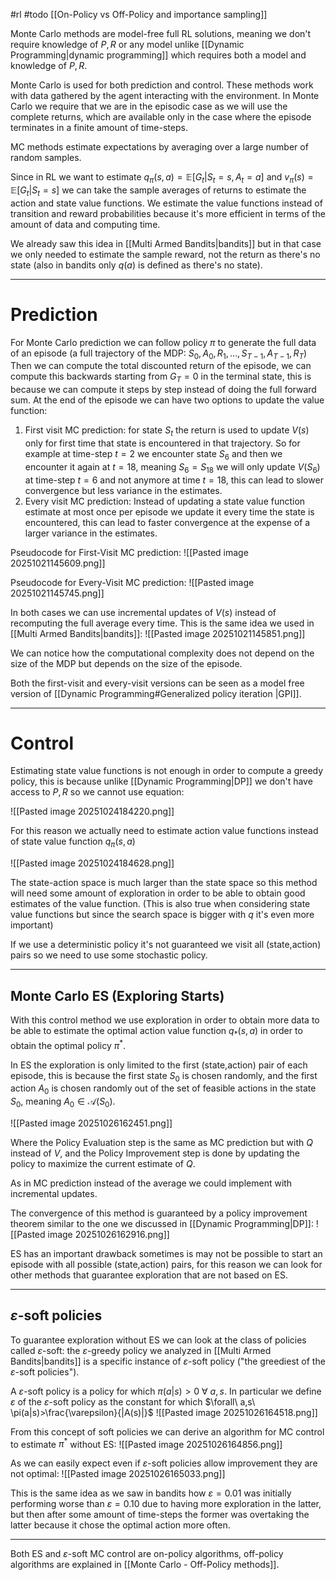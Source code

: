 #rl #todo
[[On-Policy vs Off-Policy and importance sampling]]

Monte Carlo methods are model-free full RL solutions, meaning we don't require knowledge of $P,R$ or any model unlike [[Dynamic Programming|dynamic programming]] which requires both a model and knowledge of $P,R$.

Monte Carlo is used for both prediction and control. These methods work with data gathered by the agent interacting with the environment. In Monte Carlo we require that we are in the episodic case as we will use the complete returns, which are available only in the case where the episode terminates in a finite amount of time-steps.

MC methods estimate expectations by averaging over a large number of random samples.

Since in RL we want to estimate $q_\pi(s,a)=\mathbb E[G_t|S_t=s,A_t=a]$ and $v_\pi(s)=\mathbb E[G_t|S_t=s]$ we can take the sample averages of returns to estimate the action and state value functions.
We estimate the value functions instead of transition and reward probabilities because it's more efficient in terms of the amount of data and computing time.

We already saw this idea in [[Multi Armed Bandits|bandits]] but in that case we only needed to estimate the sample reward, not the return as there's no state (also in bandits only $q(a)$ is defined as there's no state).

---

# Prediction
For Monte Carlo prediction we can follow policy $\pi$ to generate the full data of an episode (a full trajectory of the MDP: $S_0,A_0,R_1,\dots,S_{T-1},A_{T-1},R_T$)
Then we can compute the total discounted return of the episode, we can compute this backwards starting from $G_T=0$ in the terminal state, this is because we can compute it steps by step instead of doing the full forward sum.
At the end of the episode we can have two options to update the value function:
1. First visit MC prediction: for state $S_t$ the return is used to update $V(s)$ only for first time that state is encountered in that trajectory. So for example at time-step $t=2$ we encounter state $S_6$ and then we encounter it again at $t=18$, meaning $S_6=S_{18}$ we will only update $V(S_6)$ at time-step $t=6$ and not anymore at time $t=18$, this can lead to slower convergence but less variance in the estimates.
2. Every visit MC prediction: Instead of updating a state value function estimate at most once per episode we update it every time the state is encountered, this can lead to faster convergence at the expense of a larger variance in the estimates.

Pseudocode for First-Visit MC prediction:
![[Pasted image 20251021145609.png]]

Pseudocode for Every-Visit MC prediction:
![[Pasted image 20251021145745.png]]

In both cases we can use incremental updates of $V(s)$ instead of recomputing the full average every time. This is the same idea we used in [[Multi Armed Bandits|bandits]]:
![[Pasted image 20251021145851.png]]

We can notice how the computational complexity does not depend on the size of the MDP but depends on the size of the episode.

Both the first-visit and every-visit versions can be seen as a model free version of [[Dynamic Programming#Generalized policy iteration |GPI]].

---
# Control

Estimating state value functions is not enough in order to compute a greedy policy, this is because unlike [[Dynamic Programming|DP]] we don't have access to $P,R$ so we cannot use equation:

![[Pasted image 20251024184220.png]]

For this reason we actually need to estimate action value functions instead of state value function $q_\pi(s,a)$

![[Pasted image 20251024184628.png]]

The state-action space is much larger than the state space so this method will need some amount of exploration in order to be able to obtain good estimates of the value function.
(This is also true when considering state value functions but since the search space is bigger with $q$  it's even more important)

If we use a deterministic policy it's not guaranteed we visit all (state,action) pairs so we need to use some stochastic policy.

---
## Monte Carlo ES (Exploring Starts)

With this control method we use exploration in order to obtain more data to be able to estimate the optimal action value function $q_*(s,a)$ in order to obtain the optimal policy $\pi^*$.

In ES the exploration is only limited to the first (state,action) pair of each episode, this is because the first state $S_0$ is chosen randomly, and the first action $A_0$ is chosen randomly out of the set of feasible actions in the state $S_0$, meaning $A_0\in\mathcal{A}(S_0)$.

![[Pasted image 20251026162451.png]]

Where the Policy Evaluation step is the same as MC prediction but with $Q$ instead of $V$, and the Policy Improvement step is done by updating the policy to maximize the current estimate of $Q$.

As in MC prediction instead of the average we could implement with incremental updates.

The convergence of this method is guaranteed by a policy improvement theorem similar to the one we discussed in [[Dynamic Programming|DP]]:
![[Pasted image 20251026162916.png]]

ES has an important drawback sometimes is may not be possible to start an episode with all possible (state,action) pairs, for this reason we can look for other methods that guarantee exploration that are not based on ES.

---

## $\varepsilon$-soft policies  
To guarantee exploration without ES we can look at the class of policies called $\varepsilon$-soft: the $\varepsilon$-greedy policy we analyzed in [[Multi Armed Bandits|bandits]] is a specific instance of $\varepsilon$-soft policy ("the greediest of the $\varepsilon$-soft policies").  

A $\varepsilon$-soft policy is a policy for which $\pi(a|s)>0$ $\forall\  a,s$.
In particular we define $\varepsilon$ of the $\varepsilon$-soft  policy as the constant for which $\forall\ a,s\ \pi(a|s)>\frac{\varepsilon}{|A(s)|}$
![[Pasted image 20251026164518.png]]

From this concept of soft policies we can derive an algorithm for MC control to estimate $\pi^*$ without ES:
![[Pasted image 20251026164856.png]]

As we can easily expect even if $\varepsilon$-soft policies allow improvement they are not optimal:
![[Pasted image 20251026165033.png]]

This is the same idea as we saw in bandits how $\varepsilon=0.01$ was initially performing worse than $\varepsilon=0.10$ due to having more exploration in the latter, but then after some amount of time-steps the former was overtaking the latter because it chose the optimal action more often.

---

Both ES and $\varepsilon$-soft MC control are on-policy algorithms, off-policy algorithms are explained in [[Monte Carlo - Off-Policy methods]].
